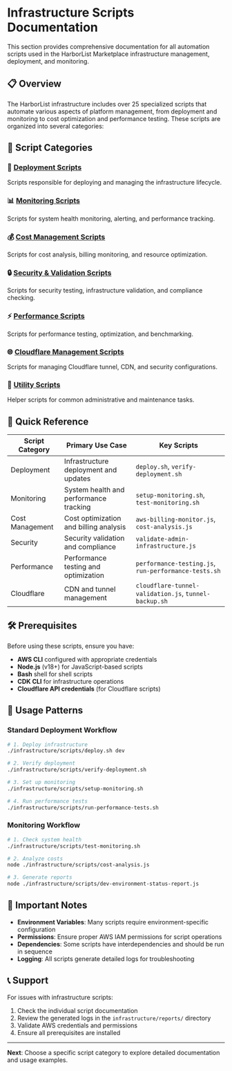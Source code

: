 # Infrastructure Scripts Documentation

This section provides comprehensive documentation for all automation scripts used in the HarborList Marketplace infrastructure management, deployment, and monitoring.

## 📋 Overview

The HarborList infrastructure includes over 25 specialized scripts that automate various aspects of platform management, from deployment and monitoring to cost optimization and performance testing. These scripts are organized into several categories:

## 📁 Script Categories

### 🚀 [Deployment Scripts](./deployment-scripts.md)
Scripts responsible for deploying and managing the infrastructure lifecycle.

### 📊 [Monitoring Scripts](./monitoring-scripts.md)  
Scripts for system health monitoring, alerting, and performance tracking.

### 💰 [Cost Management Scripts](./cost-management-scripts.md)
Scripts for cost analysis, billing monitoring, and resource optimization.

### 🔒 [Security & Validation Scripts](./security-validation-scripts.md)
Scripts for security testing, infrastructure validation, and compliance checking.

### ⚡ [Performance Scripts](./performance-scripts.md)
Scripts for performance testing, optimization, and benchmarking.

### 🌐 [Cloudflare Management Scripts](./cloudflare-scripts.md)
Scripts for managing Cloudflare tunnel, CDN, and security configurations.

### 🔧 [Utility Scripts](./utility-scripts.md)
Helper scripts for common administrative and maintenance tasks.

## 🎯 Quick Reference

| Script Category | Primary Use Case | Key Scripts |
|---|---|---|
| Deployment | Infrastructure deployment and updates | `deploy.sh`, `verify-deployment.sh` |
| Monitoring | System health and performance tracking | `setup-monitoring.sh`, `test-monitoring.sh` |
| Cost Management | Cost optimization and billing analysis | `aws-billing-monitor.js`, `cost-analysis.js` |
| Security | Security validation and compliance | `validate-admin-infrastructure.js` |
| Performance | Performance testing and optimization | `performance-testing.js`, `run-performance-tests.sh` |
| Cloudflare | CDN and tunnel management | `cloudflare-tunnel-validation.js`, `tunnel-backup.sh` |

## 🛠️ Prerequisites

Before using these scripts, ensure you have:

- **AWS CLI** configured with appropriate credentials
- **Node.js** (v18+) for JavaScript-based scripts
- **Bash** shell for shell scripts
- **CDK CLI** for infrastructure operations
- **Cloudflare API credentials** (for Cloudflare scripts)

## 📖 Usage Patterns

### Standard Deployment Workflow
```bash
# 1. Deploy infrastructure
./infrastructure/scripts/deploy.sh dev

# 2. Verify deployment
./infrastructure/scripts/verify-deployment.sh

# 3. Set up monitoring  
./infrastructure/scripts/setup-monitoring.sh

# 4. Run performance tests
./infrastructure/scripts/run-performance-tests.sh
```

### Monitoring Workflow
```bash
# 1. Check system health
./infrastructure/scripts/test-monitoring.sh

# 2. Analyze costs
node ./infrastructure/scripts/cost-analysis.js

# 3. Generate reports
node ./infrastructure/scripts/dev-environment-status-report.js
```

## 🚨 Important Notes

- **Environment Variables**: Many scripts require environment-specific configuration
- **Permissions**: Ensure proper AWS IAM permissions for script operations
- **Dependencies**: Some scripts have interdependencies and should be run in sequence
- **Logging**: All scripts generate detailed logs for troubleshooting

## 📞 Support

For issues with infrastructure scripts:
1. Check the individual script documentation
2. Review the generated logs in the `infrastructure/reports/` directory
3. Validate AWS credentials and permissions
4. Ensure all prerequisites are installed

---

**Next**: Choose a specific script category to explore detailed documentation and usage examples.